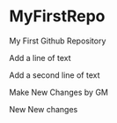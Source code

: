 # MyFirstRepo
My First Github Repository

Add a line of text

Add a second line of text

Make New Changes by GM

New New changes
